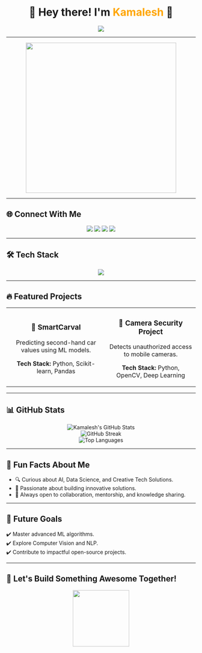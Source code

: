<h1 align="center">👋 Hey there! I'm <span style="color:#FFA500">Kamalesh</span> 🚀</h1>  
<p align="center">  
  <img src="https://readme-typing-svg.herokuapp.com?font=Fira+Code&duration=4000&pause=1000&color=FFA500&center=true&vCenter=true&multiline=true&width=600&height=80&lines=AI+%26+Data+Science+Enthusiast;Tech+Innovator;Building+Smart+Solutions!" />
</p>  

---

<p align="center">
  <img src="https://media.giphy.com/media/3o7aD2saalBwwftBIY/giphy.gif" width="400"/>
</p>  

---

## 🌐 Connect With Me  
<p align="center">  
  <a href="https://www.linkedin.com/in/kamalesh-v-/"><img src="https://img.shields.io/badge/LinkedIn-0A66C2?logo=linkedin&logoColor=white&style=for-the-badge"></a>  
  <a href="https://github.com/Kamalesh293"><img src="https://img.shields.io/badge/GitHub-181717?logo=github&logoColor=white&style=for-the-badge"></a>  
  <a href="https://www.instagram.com/_sidhu_.05_/"><img src="https://img.shields.io/badge/Instagram-E4405F?logo=instagram&logoColor=white&style=for-the-badge"></a>  
  <a href="mailto:kamaleshvelu01@gmail.com"><img src="https://img.shields.io/badge/Email-D14836?logo=gmail&logoColor=white&style=for-the-badge"></a>  
</p>  

---

## 🛠️ Tech Stack  
<p align="center">
  <img src="https://skillicons.dev/icons?i=python,r,sql,tensorflow,pytorch,scikit-learn,opencv,html,css,js,react,nodejs,firebase,mongodb,git" />  
</p>

---

## 🔥 Featured Projects  
<table>
  <tr>
    <td align="center">
      <h3>🔹 SmartCarval</h3>
      <p>Predicting second-hand car values using ML models.</p>
      <p><b>Tech Stack:</b> Python, Scikit-learn, Pandas</p>
    </td>
    <td align="center">
      <h3>🔹 Camera Security Project</h3>
      <p>Detects unauthorized access to mobile cameras.</p>
      <p><b>Tech Stack:</b> Python, OpenCV, Deep Learning</p>
    </td>
  </tr>
</table>

---

## 📊 GitHub Stats  
<div align="center">  
  <img src="https://github-readme-stats.vercel.app/api?username=Kamalesh293&show_icons=true&theme=radical" alt="Kamalesh's GitHub Stats" />  
  <br />
  <img src="https://github-readme-streak-stats.herokuapp.com/?user=Kamalesh293&theme=radical" alt="GitHub Streak" />  
  <br />
  <img src="https://github-readme-stats.vercel.app/api/top-langs/?username=Kamalesh293&layout=compact&theme=radical" alt="Top Languages" />
</div>  

---

## 🌟 Fun Facts About Me  
- 🔍 Curious about AI, Data Science, and Creative Tech Solutions.  
- 🚀 Passionate about building innovative solutions.  
- 💬 Always open to collaboration, mentorship, and knowledge sharing.  

---

## 🎯 Future Goals  
✔️ Master advanced ML algorithms.  
✔️ Explore Computer Vision and NLP.  
✔️ Contribute to impactful open-source projects.  

---

## 🚀 Let's Build Something Awesome Together!  
<p align="center">
  <img src="https://media.giphy.com/media/eNAsjO55tPbgaor7ma/giphy.gif" width="150" />
</p>
